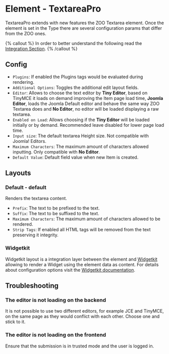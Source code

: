 # Element - TextareaPro

TextareaPro extends with new features the ZOO Textarea element. Once the element is set in the Type there are several configuration params that differ from the ZOO ones.

{% callout %}
In order to better understand the following read the [Integration Section](./integration.md).
{% /callout %}

## Config

- `Plugins`: If enabled the Plugins tags would be evaluated during rendering.
- `Additional Options`: Toggles the additional edit layout fields.
- `Editor`: Allows to choose the text editor by **Tiny Editor**, based on TinyMCE it loads on demand improving the Item page load time, **Joomla Editor**, loads the Joomla Default editor and behave the same way ZOO Textarea does and **No Editor**, no editor will be loaded displaying a raw textarea.
- `Enabled on Load`: Allows choosing if the **Tiny Editor** will be loaded initially or by demand. Recommended leave disabled for lower page load time.
- `Input size`: The default textarea Height size. Not compatible with Joomla! Editors.
- `Maximum Characters`: The maximum amount of characters allowed inputting. Only compatible with **No Editor**.
- `Default Value`: Default field value when new Item is created.

## Layouts

### Default - default

Renders the textarea content.

- `Prefix`: The text to be prefixed to the text.
- `Suffix`: The text to be suffixed to the text.
- `Maximum Characters`: The maximum amount of characters allowed to be rendered.
- `Strip Tags`: If enabled all HTML tags will be removed from the text preserving it integrity.

### Widgetkit

Widgetkit layout is a integration layer between the element and [Widgetkit](http://yootheme.com/widgetkit) allowing to render a Widget using the element data as content. For details about configuration options visit the [Widgetkit documentation](https://yootheme.com/support/widgetkit/).

## Troubleshooting

### The editor is not loading on the backend

It is not possible to use two different editors, for example JCE and TinyMCE, on the same page as they would conflict with each other. Choose one and stick to it.

### The editor is not loading on the frontend

Ensure that the submission is in trusted mode and the user is logged in.
